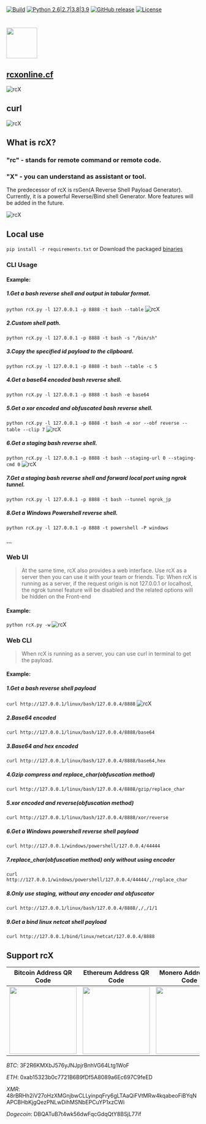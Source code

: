 
[![Build](https://github.com/FlyfishSec/rcX/actions/workflows/build.yml/badge.svg)](https://github.com/FlyfishSec/rcX/actions/workflows/build.yml)
[![Python 2.6|2.7|3.8|3.9](https://img.shields.io/badge/python-2.6|2.7|3.6|3.7|3.8|3.9|3.10-green.svg?logo=python&logoColor=yellow)](https://www.python.org/)
[![GitHub release](https://img.shields.io/github/v/tag/FlyfishSec/rcX.svg?label=release&color=green)](https://github.com/FlyfishSec/rcX/releases)
[![License](https://img.shields.io/badge/license-GPLv2-red.svg?color=green)](https://cdn.rawgit.com/FlyfishSec/rcX/main/LICENSE)
# [<img width="80" src="https://cdn.rawgit.com/FlyfishSec/rcX/main/rcX-png/logo.png"/>](https://github.com/FlyfishSec/rcX/releases)
## <a href="https://rcxonline.cf" target="_blank">rcxonline.cf</a>
![rcX](https://cdn.rawgit.com/FlyfishSec/rcX/main/rcX-png/rcx-online.gif "rcX")

## curl
![rcX](https://cdn.rawgit.com/FlyfishSec/rcX/main/rcX-png/rcx-online-curl.gif)

## What is rcX?
### "rc" - stands for remote command or remote code.
### "X" - you can understand as assistant or tool.

  The predecessor of rcX is rsGen(A Reverse Shell Payload Generator). Currently, it is a powerful Reverse/Bind shell Generator.
  More features will be added in the future.
  
![rcX](https://cdn.rawgit.com/FlyfishSec/rcX/main/rcX-png/rcx-main.png "rcX")

## Local use
`pip install -r requirements.txt`
or Download the packaged <a href="https://github.com/FlyfishSec/rcX/releases" target="_blank">binaries</a>
### CLI Usage
#### Example:
##### 1.Get a bash reverse shell and output in tabular format.
`python rcX.py -l 127.0.0.1 -p 8888 -t bash --table`
![rcX](https://cdn.rawgit.com/FlyfishSec/rcX/main/rcX-png/rcx-table.png "rcX")
##### 2.Custom shell path.
`python rcX.py -l 127.0.0.1 -p 8888 -t bash -s "/bin/sh"`
##### 3.Copy the specified id payload to the clipboard.
`python rcX.py -l 127.0.0.1 -p 8888 -t bash --table -c 5`
##### 4.Get a base64 encoded bash reverse shell.
`python rcX.py -l 127.0.0.1 -p 8888 -t bash -e base64`
##### 5.Get a xor encoded and obfuscated bash reverse shell.
`python rcX.py -l 127.0.0.1 -p 8888 -t bash -e xor --obf reverse --table --clip 7`
![rcX](https://cdn.rawgit.com/FlyfishSec/rcX/main/rcX-png/rcx-obf.png "rcX")
##### 6.Get a staging bash reverse shell.
`python rcX.py -l 127.0.0.1 -p 8888 -t bash --staging-url 0 --staging-cmd 0`
![rcX](https://cdn.rawgit.com/FlyfishSec/rcX/main/rcX-png/rcx-staged.png "rcX")
##### 7.Get a staging bash reverse shell and forward local port using ngrok tunnel.
`python rcX.py -l 127.0.0.1 -p 8888 -t bash --tunnel ngrok_jp`
##### 8.Get a Windows Powershell reverse shell.
`python rcX.py -l 127.0.0.1 -p 8888 -t powershell -P windows`
#### ...

### Web UI
> At the same time, rcX also provides a web interface. 
Use rcX as a server then you can use it with your team or friends.
> Tip: When rcX is running as a server, if the request origin is not 127.0.0.1 or localhost, the ngrok tunnel feature will be disabled and the related options will be hidden on the Front-end
#### Example:
`python rcX.py -w`
![rcX](https://cdn.rawgit.com/FlyfishSec/rcX/main/rcX-png/rcx-web.gif "rcX")

### Web CLI
> When rcX is running as a server, you can use curl in terminal to get the payload.
#### Example:
##### 1.Get a bash reverse shell payload
  `curl http://127.0.0.1/linux/bash/127.0.0.4/8888`
![rcX](https://cdn.rawgit.com/FlyfishSec/rcX/main/rcX-png/rcx-web-cli.png "rcX")
##### 2.Base64 encoded
  `curl http://127.0.0.1/linux/bash/127.0.0.4/8888/base64`

##### 3.Base64 and hex encoded
  `curl http://127.0.0.1/linux/bash/127.0.0.4/8888/base64,hex`

##### 4.Gzip compress and replace_char(obfuscation method)
  `curl http://127.0.0.1/linux/bash/127.0.0.4/8888/gzip/replace_char`

##### 5.xor encoded and reverse(obfuscation method)
  `curl http://127.0.0.1/linux/bash/127.0.0.4/8888/xor/reverse`

##### 6.Get a Windows powershell reverse shell payload
  `curl http://127.0.0.1/windows/powershell/127.0.0.4/44444`

##### 7.replace_char(obfuscation method) only without using encoder
  `curl http://127.0.0.1/windows/powershell/127.0.0.4/44444/,/replace_char`

##### 8.Only use staging, without any encoder and obfuscator
  `curl http://127.0.0.1/linux/bash/127.0.0.4/8888/,/,/1/1`

##### 9.Get a bind linux netcat shell payload
  `curl http://127.0.0.1/bind/linux/netcat/127.0.0.4/8888`


## Support rcX

|Bitcoin Address QR Code|Ethereum Address QR Code|Monero Address QR Code|DOGECOIN Address QR Code|
|:--------------------------------------------------------------------------------------------------------------:|:-------------------------------------------------------------------------------------------------------------------------:|:-------------------------------------------------------------------------------------------------------------------------:|:--------------------------------------------------------------------------------------------------------------------------:|
| <img width="175" height="175" src="https://cdn.rawgit.com/FlyfishSec/rsGen/master/Screenshot/donate-btc.png"/> | <img width="175" height="175" src="https://cdn.rawgit.com/FlyfishSec/rsGen/master/Screenshot/donate-eth.png"/> | <img width="175" height="175" src="https://cdn.rawgit.com/FlyfishSec/rsGen/master/Screenshot/donate-xmr.png"/> | <img width="175" height="175" src="https://cdn.rawgit.com/FlyfishSec/rsGen/master/Screenshot/donate-doge.png"/> |

*BTC*: 3F2R6KMXbJ576yJNJpjrBnhVG64Ltg1WoF

*ETH*: 0xab15323b0c7721B6B9fDf5A8089a6Ec697C9feED

*XMR*: 48rBRHh2iV27oHzXMGnjbwCLLyinpqFry6gLTAaQiFVtMRw4kqabeoFiBYqNAPCBHbKjgQezPNLwDihMSNbEPCuYP1xzCWi

*Dogecoin*: DBQATuB7t4wk56dwFqcGdqQtY8BSjL77if


